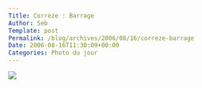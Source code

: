 ```yaml
--- 
Title: Corrèze : Barrage
Author: Seb
Template: post
Permalink: /blog/archives/2006/08/16/correze-barrage
Date: 2006-08-16T11:30:09+00:00
Categories: Photo du jour
--- 
```


<p><a title="Barrage" href="http://flickr.com/photos/11523765@N00/209285889" ><img src="http://static.flickr.com/65/209285889_7b81106e67_d.jpg" /></a></p>
